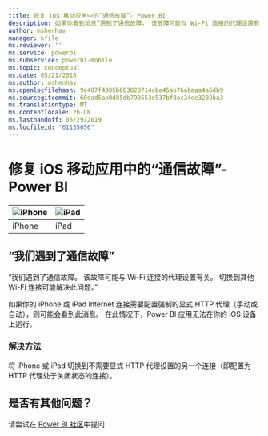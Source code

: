 ```yaml
---
title: 修复 iOS 移动应用中的“通信故障”- Power BI
description: 如果你看到消息“遇到了通信故障。 该故障可能与 Wi-Fi 连接的代理设置有关。”，那么本文可能会有所帮助。
author: mshenhav
manager: kfile
ms.reviewer: ''
ms.service: powerbi
ms.subservice: powerbi-mobile
ms.topic: conceptual
ms.date: 05/21/2018
ms.author: mshenhav
ms.openlocfilehash: 9e487f4305b663028714cbe45ab76abaaa4a6db9
ms.sourcegitcommit: 60dad5aa0d85db790553e537bf8ac34ee3289ba3
ms.translationtype: MT
ms.contentlocale: zh-CN
ms.lasthandoff: 05/29/2019
ms.locfileid: "61135656"
---
```

# <a name="fixing-communication-failures-in-ios-mobile-apps---power-bi"></a>修复 iOS 移动应用中的“通信故障”- Power BI

| ![iPhone](./media/mobile-known-issues-with-the-iphone-app/iphone-logo-50-px.png) | ![iPad](./media/mobile-known-issues-with-the-iphone-app/ipad-logo-50-px.png) |
|:--- |:--- |
| iPhone |iPad |

## <a name="we-encountered-communication-failures"></a>“我们遇到了通信故障”
“我们遇到了通信故障。 该故障可能与 Wi-Fi 连接的代理设置有关。 切换到其他 Wi-Fi 连接可能解决此问题。”

如果你的 iPhone 或 iPad Internet 连接需要配置强制的显式 HTTP 代理（手动或自动），则可能会看到此消息。 在此情况下，Power BI 应用无法在你的 iOS 设备上运行。

### <a name="workaround"></a>解决方法
将 iPhone 或 iPad 切换到不需要显式 HTTP 代理设置的另一个连接（即配置为 HTTP 代理处于关闭状态的连接）。

## <a name="other-issues"></a>是否有其他问题？
请尝试在 [Power BI 社区](http://community.powerbi.com/)中提问

